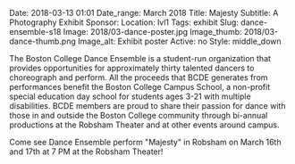 Date: 2018-03-13 01:01 
Date_range: March 2018
Title: Majesty
Subtitle: A Photography Exhibit
Sponsor:
Location: lvl1
Tags: exhibit
Slug: dance-ensemble-s18
Image: 2018/03-dance-poster.jpg
Image_thumb: 2018/03-dance-thumb.png
Image_alt: Exhibit poster
Active: no
Style: middle_down

The Boston College Dance Ensemble is a student-run organization that provides opportunities for approximately thirty talented dancers to choreograph and perform. All the proceeds that BCDE generates from performances benefit the Boston College Campus School, a non-profit special education day school for students ages 3-21 with multiple disabilities. BCDE members are proud to share their passion for dance with those in and outside the Boston College community through bi-annual productions at the Robsham Theater and at other events around campus. 

Come see Dance Ensemble perform "Majesty" in Robsham on March 16th and 17th at 7 PM at the Robsham Theater!
